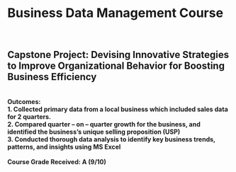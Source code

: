 <div>
<h1> Business Data Management Course </h1>
<br> 
<h2> Capstone Project: Devising Innovative Strategies to Improve Organizational Behavior for Boosting Business Efficiency </h2> 
<br> 
<b> Outcomes: <b>
<br> 
1. Collected primary data from a local business which included sales data for 2 quarters.
<br>
2. Compared quarter – on – quarter growth for the business, and identified the business’s unique selling proposition (USP) 
<br> 
3. Conducted thorough data analysis to identify key business trends, patterns, and insights using MS Excel
<br> 
<br> 
Course Grade Received: A (9/10)
</div>
